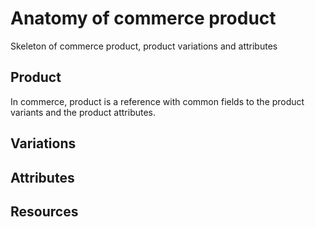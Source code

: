 # Anatomy of commerce product
Skeleton of commerce product, product variations and attributes

## Product
In commerce, product is a reference with common fields to the product variants and the product attributes.

## Variations

## Attributes

## Resources
